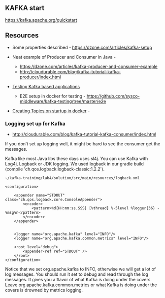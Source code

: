 ## KAFKA start

https://kafka.apache.org/quickstart 

## Resources

* Some properties described - https://dzone.com/articles/kafka-setup
* Neat example of Producer and Consumer in Java - 
  
    * https://dzone.com/articles/kafka-producer-and-consumer-example
    * http://cloudurable.com/blog/kafka-tutorial-kafka-producer/index.html

* [Testing Kafka based applications](https://medium.com/test-kafka-based-applications/https-medium-com-testing-kafka-based-applications-85d8951cec43) 
  * E2E setup in docker for testing - https://github.com/sysco-middleware/kafka-testing/tree/master/e2e

* [Creating Topics on startup in docker](https://github.com/confluentinc/examples/blob/f854ac008952346ceaba0d1f1a352788f0572c74/microservices-orders/docker-compose.yml#L182-L215) -     




### Logging set up for Kafka

* http://cloudurable.com/blog/kafka-tutorial-kafka-consumer/index.html
  
If you don’t set up logging well, it might be hard to see the consumer get the messages.

Kafka like most Java libs these days uses sl4j. You can use Kafka with Log4j, Logback or JDK logging. We used logback in our gradle build (compile 'ch.qos.logback:logback-classic:1.2.2').
```
~/kafka-training/lab4/solution/src/main/resources/logback.xml
```
```
<configuration>

    <appender name="STDOUT" class="ch.qos.logback.core.ConsoleAppender">
        <encoder>
            <pattern>%d{HH:mm:ss.SSS} [%thread] %-5level %logger{36} - %msg%n</pattern>
        </encoder>
    </appender>


    <logger name="org.apache.kafka" level="INFO"/>
    <logger name="org.apache.kafka.common.metrics" level="INFO"/>

    <root level="debug">
        <appender-ref ref="STDOUT" />
    </root>
</configuration>
```
Notice that we set org.apache.kafka to INFO, otherwise we will get a lot of log messages. You should run it set to debug and read through the log messages. It gives you a flavor of what Kafka is doing under the covers. Leave org.apache.kafka.common.metrics or what Kafka is doing under the covers is drowned by metrics logging.



